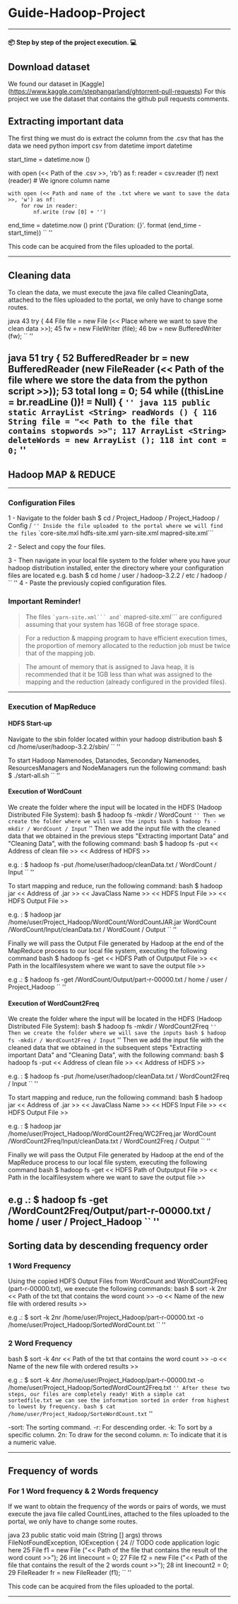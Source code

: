 # Guide-Hadoop-Project
-----
#### 📦 Step by step of the project execution. 💻

## Download dataset
We found our dataset in [Kaggle] (https://www.kaggle.com/stephangarland/ghtorrent-pull-requests)
For this project we use the dataset that contains the github pull requests comments.

## Extracting important data
The first thing we must do is extract the column from the .csv that has the data we need
python
import csv
from datetime import datetime

start_time = datetime.now ()

with open (<< Path of the .csv >>, 'rb') as f:
    reader = csv.reader (f)
    next (reader) # We ignore column name

    with open (<< Path and name of the .txt where we want to save the data >>, 'w') as nf:
        for row in reader:
            nf.write (row [0] + '')

end_time = datetime.now ()
print ('Duration: {}'. format (end_time - start_time))
`` ''

This code can be acquired from the files uploaded to the portal.

-------

## Cleaning data   
To clean the data, we must execute the java file called CleaningData, attached to the files uploaded to the portal, we only have to change some routes.

java
43 try {
44 File file = new File (<< Place where we want to save the clean data >>);
45 fw = new FileWriter (file);
46 bw = new BufferedWriter (fw);
`` ''

java
51 try {
52 BufferedReader br = new BufferedReader (new FileReader (<< Path of the file where we store the data from the python script >>));
53 total long = 0;
54 while ((thisLine = br.readLine ())! = Null) {
`` ''
java
115 public static ArrayList <String> readWords () {
116 String file = "<< Path to the file that contains stopwords >>";
117 ArrayList <String> deleteWords = new ArrayList ();
118 int cont = 0;
`` ''
----

## Hadoop MAP & REDUCE
---
### Configuration Files

1 - Navigate to the folder
bash
$ cd / Project_Hadoop / Project_Hadoop / Config /
`` ''
Inside the file uploaded to the portal where we will find the files `` `core-site.mxl hdfs-site.xml yarn-site.xml mapred-site.xml```

2 - Select and copy the four files.

3 - Then navigate in your local file system to the folder where you have your hadoop distribution installed, enter the directory where your configuration files are located e.g.
bash
$ cd home / user / hadoop-3.2.2 / etc / hadoop /
`` ''
4 - Paste the previously copied configuration files.

### Important Reminder!

> The files `` `yarn-site.xml``` and` `` mapred-site.xml``` are configured assuming that your system has 16GB of free storage space.

> For a reduction & mapping program to have efficient execution times, the proportion of memory allocated to the reduction job must be twice that of the mapping job.

> The amount of memory that is assigned to Java heap, it is recommended that it be 1GB less than what was assigned to the mapping and the reduction (already configured in the provided files).

---

### Execution of MapReduce

#### HDFS Start-up
Navigate to the sbin folder located within your hadoop distribution
bash
$ cd /home/user/hadoop-3.2.2/sbin/
`` ''

To start Hadoop Namenodes, Datanodes, Secondary Namenodes, ResourcesManagers and NodeManagers run the following command:
bash
$ ./start-all.sh
`` ''
#### Execution of WordCount
We create the folder where the input will be located in the HDFS (Hadoop
Distributed File System):
bash
$ hadoop fs -mkdir / WordCount
`` ''
Then we create the folder where we will save the inputs
bash
$ hadoop fs -mkdir / WordCount / Input
`` ''
Then we add the input file with the cleaned data that we obtained in the previous steps "Extracting important Data" and "Cleaning Data", with the following command:
bash
$ hadoop fs -put << Address of clean file >> << Address of HDFS >>

e.g. :
$ hadoop fs -put /home/user/hadoop/cleanData.txt / WordCount / Input
`` ''

To start mapping and reduce, run the following command:
bash
$ hadoop jar << Address of .jar >> << JavaClass Name >> << HDFS Input File >> << HDFS Output File >>

e.g. :
$ hadoop jar /home/user/Project_Hadoop/WordCount/WordCountJAR.jar WordCount /WordCount/Input/cleanData.txt / WordCount / Output
`` ''

Finally we will pass the Output File generated by Hadoop at the end of the MapReduce process to our local file system, executing the following command
bash
$ hadoop fs -get << HDFS Path of Outputput File >> << Path in the localfilesystem where we want to save the output file >>

e.g .:
$ hadoop fs -get /WordCount/Output/part-r-00000.txt / home / user / Project_Hadoop
`` ''

#### Execution of WordCount2Freq
We create the folder where the input will be located in the HDFS (Hadoop
Distributed File System):
bash
$ hadoop fs -mkdir / WordCount2Freq
`` ''
Then we create the folder where we will save the inputs
bash
$ hadoop fs -mkdir / WordCount2Freq / Input
`` ''
Then we add the input file with the cleaned data that we obtained in the subsequent steps "Extracting important Data" and "Cleaning Data", with the following command:
bash
$ hadoop fs -put << Address of clean file >> << Address of HDFS >>

e.g. :
$ hadoop fs -put /home/user/hadoop/cleanData.txt / WordCount2Freq / Input
`` ''

To start mapping and reduce, run the following command:
bash
$ hadoop jar << Address of .jar >> << JavaClass Name >> << HDFS Input File >> << HDFS Output File >>

e.g. :
$ hadoop jar /home/user/Project_Hadoop/WordCount2Freq/WC2Freq.jar WordCount /WordCount2Freq/Input/cleanData.txt / WordCount2Freq / Output
`` ''

Finally we will pass the Output File generated by Hadoop at the end of the MapReduce process to our local file system, executing the following command
bash
$ hadoop fs -get << HDFS Path of Outputput File >> << Path in the localfilesystem where we want to save the output file >>

e.g .:
$ hadoop fs -get /WordCount2Freq/Output/part-r-00000.txt / home / user / Project_Hadoop
`` ''
---

## Sorting data by descending frequency order
### 1 Word Frequency

Using the copied HDFS Output Files from WordCount and WordCount2Freq (part-r-00000.txt), we execute the following commands:
bash
$ sort -k 2nr << Path of the txt that contains the word count >> -o << Name of the new file with ordered results >>

e.g .:
$ sort -k 2nr /home/user/Project_Hadoop/part-r-00000.txt -o /home/user/Project_Hadoop/SortedWordCount.txt
`` ''
### 2 Word Frequency
bash
$ sort -k 4nr << Path of the txt that contains the word count >> -o << Name of the new file with ordered results >>

e.g .:
$ sort -k 4nr /home/user/Project_Hadoop/part-r-00000.txt -o /home/user/Project_Hadoop/SortedWordCount2Freq.txt
`` ''
After these two steps, our files are completely ready! With a simple cat sortedfile.txt we can see the information sorted in order from highest to lowest by frequency.
bash
$ cat /home/user/Project_Hadoop/SorteWordCount.txt
`` ''

-sort: The sorting command.
-r: For descending order.
-k: To sort by a specific column.
2n: To draw for the second column.
n: To indicate that it is a numeric value.

-------

## Frequency of words
### For 1 Word frequency & 2 Words frequency
If we want to obtain the frequency of the words or pairs of words, we must execute the java file called CountLines, attached to the files uploaded to the portal, we only have to change some routes.

java
23 public static void main (String [] args) throws FileNotFoundException, IOException {
24 // TODO code application logic here
25 File f1 = new File ("<< Path of the file that contains the result of the word count >>");
26 int linecount = 0;
27 File f2 = new File ("<< Path of the file that contains the result of the 2 words count >>");
28 int linecount2 = 0;
29 FileReader fr = new FileReader (f1);
`` ''

This code can be acquired from the files uploaded to the portal.

---------
